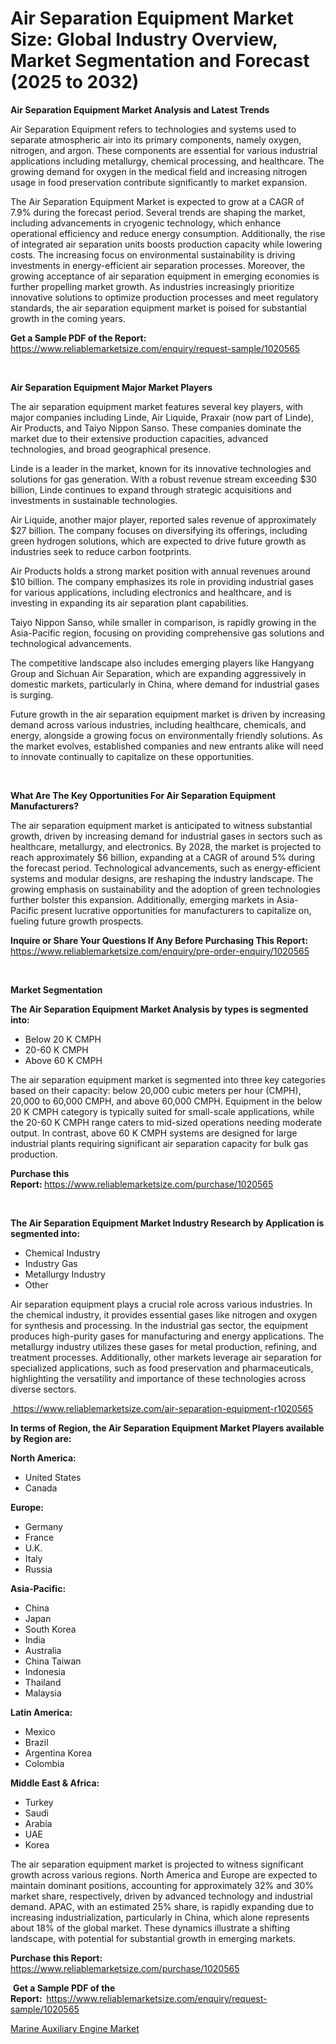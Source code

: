 <p><h1>Air Separation Equipment Market Size: Global Industry Overview, Market Segmentation and Forecast (2025 to 2032)</h1></p><p><strong>Air Separation Equipment Market Analysis and Latest Trends</strong></p>
<p><p>Air Separation Equipment refers to technologies and systems used to separate atmospheric air into its primary components, namely oxygen, nitrogen, and argon. These components are essential for various industrial applications including metallurgy, chemical processing, and healthcare. The growing demand for oxygen in the medical field and increasing nitrogen usage in food preservation contribute significantly to market expansion.</p><p>The Air Separation Equipment Market is expected to grow at a CAGR of 7.9% during the forecast period. Several trends are shaping the market, including advancements in cryogenic technology, which enhance operational efficiency and reduce energy consumption. Additionally, the rise of integrated air separation units boosts production capacity while lowering costs. The increasing focus on environmental sustainability is driving investments in energy-efficient air separation processes. Moreover, the growing acceptance of air separation equipment in emerging economies is further propelling market growth. As industries increasingly prioritize innovative solutions to optimize production processes and meet regulatory standards, the air separation equipment market is poised for substantial growth in the coming years.</p></p>
<p><strong>Get a Sample PDF of the Report:&nbsp;</strong> <a href="https://www.reliablemarketsize.com/enquiry/request-sample/1020565?utm_campaign=3555&utm_medium=2&utm_source=Github&utm_content=ia&utm_term=08042025&utm_id=air-separation-equipment">https://www.reliablemarketsize.com/enquiry/request-sample/1020565</a></p>
<p>&nbsp;</p>
<p><strong>Air Separation Equipment Major Market Players</strong></p>
<p><p>The air separation equipment market features several key players, with major companies including Linde, Air Liquide, Praxair (now part of Linde), Air Products, and Taiyo Nippon Sanso. These companies dominate the market due to their extensive production capacities, advanced technologies, and broad geographical presence.</p><p>Linde is a leader in the market, known for its innovative technologies and solutions for gas generation. With a robust revenue stream exceeding $30 billion, Linde continues to expand through strategic acquisitions and investments in sustainable technologies. </p><p>Air Liquide, another major player, reported sales revenue of approximately $27 billion. The company focuses on diversifying its offerings, including green hydrogen solutions, which are expected to drive future growth as industries seek to reduce carbon footprints.</p><p>Air Products holds a strong market position with annual revenues around $10 billion. The company emphasizes its role in providing industrial gases for various applications, including electronics and healthcare, and is investing in expanding its air separation plant capabilities.</p><p>Taiyo Nippon Sanso, while smaller in comparison, is rapidly growing in the Asia-Pacific region, focusing on providing comprehensive gas solutions and technological advancements. </p><p>The competitive landscape also includes emerging players like Hangyang Group and Sichuan Air Separation, which are expanding aggressively in domestic markets, particularly in China, where demand for industrial gases is surging.</p><p>Future growth in the air separation equipment market is driven by increasing demand across various industries, including healthcare, chemicals, and energy, alongside a growing focus on environmentally friendly solutions. As the market evolves, established companies and new entrants alike will need to innovate continually to capitalize on these opportunities.</p></p>
<p>&nbsp;</p>
<p><strong>What Are The Key Opportunities For Air Separation Equipment Manufacturers?</strong></p>
<p><p>The air separation equipment market is anticipated to witness substantial growth, driven by increasing demand for industrial gases in sectors such as healthcare, metallurgy, and electronics. By 2028, the market is projected to reach approximately $6 billion, expanding at a CAGR of around 5% during the forecast period. Technological advancements, such as energy-efficient systems and modular designs, are reshaping the industry landscape. The growing emphasis on sustainability and the adoption of green technologies further bolster this expansion. Additionally, emerging markets in Asia-Pacific present lucrative opportunities for manufacturers to capitalize on, fueling future growth prospects.</p></p>
<p><strong>Inquire or Share Your Questions If Any Before Purchasing This Report:</strong> <a href="https://www.reliablemarketsize.com/enquiry/pre-order-enquiry/1020565?utm_campaign=3555&utm_medium=2&utm_source=Github&utm_content=ia&utm_term=08042025&utm_id=air-separation-equipment">https://www.reliablemarketsize.com/enquiry/pre-order-enquiry/1020565</a></p>
<p>&nbsp;</p>
<p><strong>Market Segmentation</strong></p>
<p><strong>The Air Separation Equipment Market Analysis by types is segmented into:</strong></p>
<p><ul><li>Below 20 K CMPH</li><li>20-60 K CMPH</li><li>Above 60 K CMPH</li></ul></p>
<p><p>The air separation equipment market is segmented into three key categories based on their capacity: below 20,000 cubic meters per hour (CMPH), 20,000 to 60,000 CMPH, and above 60,000 CMPH. Equipment in the below 20 K CMPH category is typically suited for small-scale applications, while the 20-60 K CMPH range caters to mid-sized operations needing moderate output. In contrast, above 60 K CMPH systems are designed for large industrial plants requiring significant air separation capacity for bulk gas production.</p></p>
<p><strong>Purchase this Report:&nbsp;</strong><a href="https://www.reliablemarketsize.com/purchase/1020565?utm_campaign=3555&utm_medium=2&utm_source=Github&utm_content=ia&utm_term=08042025&utm_id=air-separation-equipment">https://www.reliablemarketsize.com/purchase/1020565</a></p>
<p>&nbsp;</p>
<p><strong>The Air Separation Equipment Market Industry Research by Application is segmented into:</strong></p>
<p><ul><li>Chemical Industry</li><li>Industry Gas</li><li>Metallurgy Industry</li><li>Other</li></ul></p>
<p><p>Air separation equipment plays a crucial role across various industries. In the chemical industry, it provides essential gases like nitrogen and oxygen for synthesis and processing. In the industrial gas sector, the equipment produces high-purity gases for manufacturing and energy applications. The metallurgy industry utilizes these gases for metal production, refining, and treatment processes. Additionally, other markets leverage air separation for specialized applications, such as food preservation and pharmaceuticals, highlighting the versatility and importance of these technologies across diverse sectors.</p></p>
<p><a href="https://www.reliablemarketsize.com/air-separation-equipment-r1020565?utm_campaign=3555&utm_medium=2&utm_source=Github&utm_content=ia&utm_term=08042025&utm_id=air-separation-equipment">&nbsp;https://www.reliablemarketsize.com/air-separation-equipment-r1020565</a></p>
<p><strong>In terms of Region, the Air Separation Equipment Market Players available by Region are:</strong></p>
<p>
    <p> <strong> North America: </strong>
        <ul>
            <li>United States</li>
            <li>Canada</li>
        </ul>
        </p> 
    <p> <strong> Europe: </strong>
        <ul>
            <li>Germany</li>
            <li>France</li>
            <li>U.K.</li>
            <li>Italy</li>
            <li>Russia</li>
        </ul>
        </p> 
    <p> <strong> Asia-Pacific: </strong>
        <ul>
            <li>China</li>
            <li>Japan</li>
            <li>South Korea</li>
            <li>India</li>
            <li>Australia</li>
            <li>China Taiwan</li>
            <li>Indonesia</li>
            <li>Thailand</li>
            <li>Malaysia</li>
        </ul>
        </p> 
    <p> <strong> Latin America: </strong>
        <ul>
            <li>Mexico</li>
            <li>Brazil</li>
            <li>Argentina Korea</li>
            <li>Colombia</li>
        </ul>
        </p> 
    <p> <strong> Middle East & Africa: </strong>
        <ul>
            <li>Turkey</li>
            <li>Saudi</li>
            <li>Arabia</li>
            <li>UAE</li>
            <li>Korea</li>
        </ul>
    </p>
    </p>
<p><p>The air separation equipment market is projected to witness significant growth across various regions. North America and Europe are expected to maintain dominant positions, accounting for approximately 32% and 30% market share, respectively, driven by advanced technology and industrial demand. APAC, with an estimated 25% share, is rapidly expanding due to increasing industrialization, particularly in China, which alone represents about 18% of the global market. These dynamics illustrate a shifting landscape, with potential for substantial growth in emerging markets.</p></p>
<p><strong>Purchase this Report: </strong><a href="https://www.reliablemarketsize.com/purchase/1020565?utm_campaign=3555&utm_medium=2&utm_source=Github&utm_content=ia&utm_term=08042025&utm_id=air-separation-equipment">https://www.reliablemarketsize.com/purchase/1020565</a></p>
<p>&nbsp;<strong>Get a Sample PDF of the Report:&nbsp;&nbsp;</strong><a href="https://www.reliablemarketsize.com/enquiry/request-sample/1020565?utm_campaign=3555&utm_medium=2&utm_source=Github&utm_content=ia&utm_term=08042025&utm_id=air-separation-equipment">https://www.reliablemarketsize.com/enquiry/request-sample/1020565</a></p>
<p><strong></strong></p>
<p><p><a href="https://github.com/avikalitesjj/Market-Research-Report-List-1/blob/main/marine-auxiliary-engine-market.md?utm_campaign=3555&utm_medium=2&utm_source=Github&utm_content=ia&utm_term=08042025&utm_id=air-separation-equipment">Marine Auxiliary Engine Market</a></p></p>